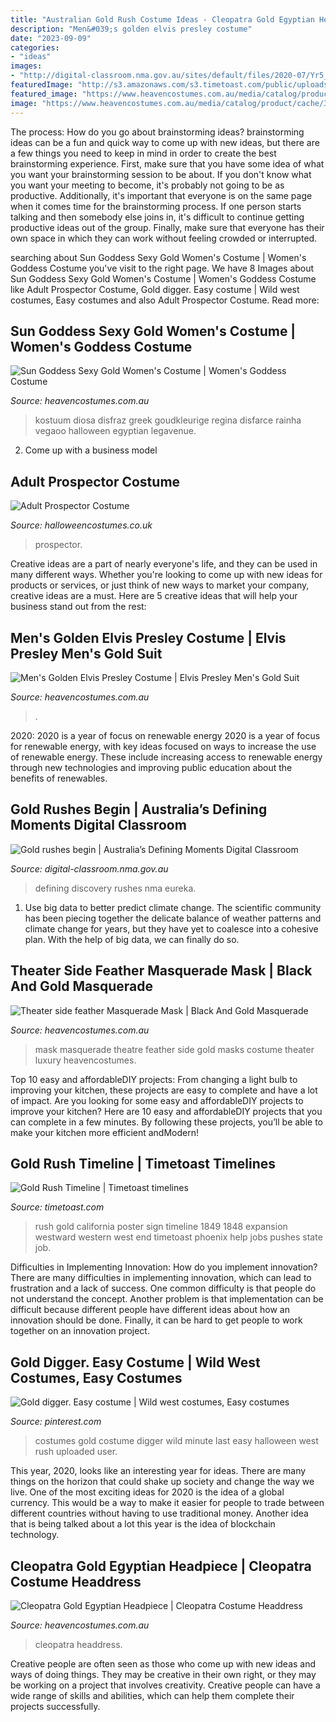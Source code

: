 ```yaml
---
title: "Australian Gold Rush Costume Ideas - Cleopatra Gold Egyptian Headpiece"
description: "Men&#039;s golden elvis presley costume"
date: "2023-09-09"
categories:
- "ideas"
images:
- "http://digital-classroom.nma.gov.au/sites/default/files/2020-07/Yr5_BI_ColonialAustralia.jpg?v=1"
featuredImage: "http://s3.amazonaws.com/s3.timetoast.com/public/uploads/photos/1473309/Gold-Rush.jpg?1473615034"
featured_image: "https://www.heavencostumes.com.au/media/catalog/product/cache/3ca7c4de79fd9294a778cbfdebc9dde4/m/-/m-e-maya-07021-theatre-side-feather-black-luxury-masquerade-mask-1000.jpg"
image: "https://www.heavencostumes.com.au/media/catalog/product/cache/3ca7c4de79fd9294a778cbfdebc9dde4/l/e/lega-86817-sun-goddess-sexy-keyhole-gold-dress-with-shimmer-skirt-wrist-cuffs-and-headband-womens-fancy-dress-costume-back-image-1200.jpg"
---
```



The process: How do you go about brainstorming ideas?
brainstorming ideas can be a fun and quick way to come up with new ideas, but there are a few things you need to keep in mind in order to create the best brainstorming experience. First, make sure that you have some idea of what you want your brainstorming session to be about. If you don't know what you want your meeting to become, it's probably not going to be as productive. Additionally, it's important that everyone is on the same page when it comes time for the brainstorming process. If one person starts talking and then somebody else joins in, it's difficult to continue getting productive ideas out of the group. Finally, make sure that everyone has their own space in which they can work without feeling crowded or interrupted.

	

		
searching about Sun Goddess Sexy Gold Women&#039;s Costume | Women&#039;s Goddess Costume you've visit to the right page. We have 8 Images about Sun Goddess Sexy Gold Women&#039;s Costume | Women&#039;s Goddess Costume like Adult Prospector Costume, Gold digger. Easy costume | Wild west costumes, Easy costumes and also Adult Prospector Costume. Read more:
		
    
## Sun Goddess Sexy Gold Women&#039;s Costume | Women&#039;s Goddess Costume

<img loading=lazy src="https://www.heavencostumes.com.au/media/catalog/product/cache/3ca7c4de79fd9294a778cbfdebc9dde4/l/e/lega-86817-sun-goddess-sexy-keyhole-gold-dress-with-shimmer-skirt-wrist-cuffs-and-headband-womens-fancy-dress-costume-back-image-1200.jpg" onerror="this.onerror=null;this.src='https://tse3.mm.bing.net/th?id=OIP.JsYUS_uUKqEljGF2yEWzQgHaKB&amp;pid=15.1';" alt="Sun Goddess Sexy Gold Women&#039;s Costume | Women&#039;s Goddess Costume">

_Source: heavencostumes.com.au_

>kostuum diosa disfraz greek goudkleurige regina disfarce rainha vegaoo halloween egyptian legavenue. 

	

2. Come up with a business model

    
## Adult Prospector Costume

<img loading=lazy src="https://images.halloweencostumes.co.uk/products/33948/1-1/adult-prospector-costume.jpg" onerror="this.onerror=null;this.src='https://tse3.mm.bing.net/th?id=OIP.2ClPjr73ncmwTOQ5y8uF_wHaKl&amp;pid=15.1';" alt="Adult Prospector Costume">

_Source: halloweencostumes.co.uk_

>prospector. 

	

Creative ideas are a part of nearly everyone's life, and they can be used in many different ways. Whether you're looking to come up with new ideas for products or services, or just think of new ways to market your company, creative ideas are a must. Here are 5 creative ideas that will help your business stand out from the rest: 

    
## Men&#039;s Golden Elvis Presley Costume | Elvis Presley Men&#039;s Gold Suit

<img loading=lazy src="https://www.heavencostumes.com.au/media/catalog/product/cache/3ca7c4de79fd9294a778cbfdebc9dde4/s/m/smf-29394-official-elvis-costume-mens-fancy-dress-gold-suit-with-pants-jacket-and-shirt-front-image-4-1200.jpg" onerror="this.onerror=null;this.src='https://tse3.mm.bing.net/th?id=OIP.B3fw-lM4Af6hvlbQR2KROwHaKA&amp;pid=15.1';" alt="Men&#039;s Golden Elvis Presley Costume | Elvis Presley Men&#039;s Gold Suit">

_Source: heavencostumes.com.au_

>. 

	

2020: 2020 is a year of focus on renewable energy
2020 is a year of focus for renewable energy, with key ideas focused on ways to increase the use of renewable energy. These include increasing access to renewable energy through new technologies and improving public education about the benefits of renewables.

    
## Gold Rushes Begin | Australia’s Defining Moments Digital Classroom

<img loading=lazy src="http://digital-classroom.nma.gov.au/sites/default/files/2020-07/Yr5_BI_ColonialAustralia.jpg?v=1" onerror="this.onerror=null;this.src='https://tse4.mm.bing.net/th?id=OIP.v2zXPCM_ladiLYeUi_k4SwHaEp&amp;pid=15.1';" alt="Gold rushes begin | Australia’s Defining Moments Digital Classroom">

_Source: digital-classroom.nma.gov.au_

>defining discovery rushes nma eureka. 

	

1. Use big data to better predict climate change. The scientific community has been piecing together the delicate balance of weather patterns and climate change for years, but they have yet to coalesce into a cohesive plan. With the help of big data, we can finally do so. 

    
## Theater Side Feather Masquerade Mask | Black And Gold Masquerade

<img loading=lazy src="https://www.heavencostumes.com.au/media/catalog/product/cache/3ca7c4de79fd9294a778cbfdebc9dde4/m/-/m-e-maya-07021-theatre-side-feather-black-luxury-masquerade-mask-1000.jpg" onerror="this.onerror=null;this.src='https://tse1.mm.bing.net/th?id=OIP.X6RaX6DE3F5GkAW8ctoVQwHaJ4&amp;pid=15.1';" alt="Theater side feather Masquerade Mask | Black And Gold Masquerade">

_Source: heavencostumes.com.au_

>mask masquerade theatre feather side gold masks costume theater luxury heavencostumes. 

	

Top 10 easy and affordableDIY projects: From changing a light bulb to improving your kitchen, these projects are easy to complete and have a lot of impact.
Are you looking for some easy and affordableDIY projects to improve your kitchen? Here are 10 easy and affordableDIY projects that you can complete in a few minutes. By following these projects, you’ll be able to make your kitchen more efficient andModern!

    
## Gold Rush Timeline | Timetoast Timelines

<img loading=lazy src="http://s3.amazonaws.com/s3.timetoast.com/public/uploads/photos/1473309/Gold-Rush.jpg?1473615034" onerror="this.onerror=null;this.src='https://tse2.mm.bing.net/th?id=OIP.5Tksf3kAB6Afwlz4RTn5dgHaJq&amp;pid=15.1';" alt="Gold Rush Timeline | Timetoast timelines">

_Source: timetoast.com_

>rush gold california poster sign timeline 1849 1848 expansion westward western west end timetoast phoenix help jobs pushes state job. 

	

Difficulties in Implementing Innovation: How do you implement innovation?
There are many difficulties in implementing innovation, which can lead to frustration and a lack of success. One common difficulty is that people do not understand the concept. Another problem is that implementation can be difficult because different people have different ideas about how an innovation should be done. Finally, it can be hard to get people to work together on an innovation project.

    
## Gold Digger. Easy Costume | Wild West Costumes, Easy Costumes

<img loading=lazy src="https://i.pinimg.com/736x/80/c0/65/80c0657b336c4dfb5f37b264e61fcf89--cheer-camp-easy-costumes.jpg" onerror="this.onerror=null;this.src='https://tse4.mm.bing.net/th?id=OIP.5ZP-RCNfIPb8EUkFoseongDhEs&amp;pid=15.1';" alt="Gold digger. Easy costume | Wild west costumes, Easy costumes">

_Source: pinterest.com_

>costumes gold costume digger wild minute last easy halloween west rush uploaded user. 

	

This year, 2020, looks like an interesting year for ideas. There are many things on the horizon that could shake up society and change the way we live. One of the most exciting ideas for 2020 is the idea of a global currency. This would be a way to make it easier for people to trade between different countries without having to use traditional money. Another idea that is being talked about a lot this year is the idea of blockchain technology.

    
## Cleopatra Gold Egyptian Headpiece | Cleopatra Costume Headdress

<img loading=lazy src="https://www.heavencostumes.com.au/media/catalog/product/cache/87e1f69bc93e13dd75c69321dae7010a/f/o/form-71144-egyptian-hairpiece-pharoh-fancy-dress-costume-accessory-700.jpg" onerror="this.onerror=null;this.src='https://tse2.mm.bing.net/th?id=OIP.xXoJFyUvP0FMbaH-WUJo9gHaJ4&amp;pid=15.1';" alt="Cleopatra Gold Egyptian Headpiece | Cleopatra Costume Headdress">

_Source: heavencostumes.com.au_

>cleopatra headdress. 

	

Creative people are often seen as those who come up with new ideas and ways of doing things. They may be creative in their own right, or they may be working on a project that involves creativity. Creative people can have a wide range of skills and abilities, which can help them complete their projects successfully.

